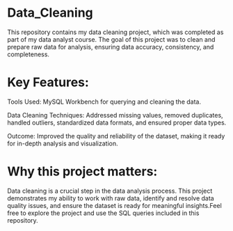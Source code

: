 # Data_Cleaning
This repository contains my data cleaning project, which was completed as part of my data analyst course. The goal of this project was to clean and prepare raw data for analysis, ensuring data accuracy, consistency, and completeness.



# Key Features:

Tools Used: MySQL Workbench for querying and cleaning the data.

Data Cleaning Techniques: Addressed missing values, removed duplicates, handled outliers, standardized data formats, and ensured proper data types.

Outcome: Improved the quality and reliability of the dataset, making it ready for in-depth analysis and visualization.



# Why this project matters:

Data cleaning is a crucial step in the data analysis process. This project demonstrates my ability to work with raw data, identify and resolve data quality issues, and ensure the dataset is ready for meaningful insights.Feel free to explore the project and use the SQL queries included in this repository.
